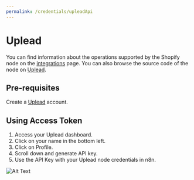 ```yaml
---
permalink: /credentials/upleadApi
---
```


# Uplead
You can find information about the operations supported by the Shopify node on the [integrations](https://n8n.io/integrations/n8n-nodes-base.uplead) page. You can also browse the source code of the node on [Uplead](https://github.com/n8n-io/n8n/tree/master/packages/nodes-base/nodes/Uplead).

## Pre-requisites

Create a [Uplead](https://uplead.com/) account.

## Using Access Token

1. Access your Uplead dashboard.
2. Click on your name in the bottom left.
3. Click on Profile.
4. Scroll down and generate API key.
5. Use the API Key with your Uplead node credentials in n8n.

![Alt Text](https://i.imgur.com/BhiOcf3.gif)










